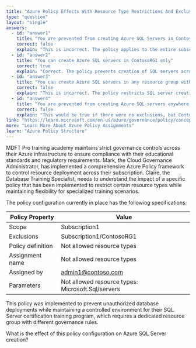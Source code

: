 ```yaml
---
title: "Azure Policy Effects With Resource Type Restrictions And Exclusions"
type: "question"
layout: "single"
answers:
  - id: "answer1"
    title: "You are prevented from creating Azure SQL Servers in ContosoRG1 only"
    correct: false
    explain: "This is incorrect. The policy applies to the entire subscription except for ContosoRG1, which is explicitly excluded from the policy enforcement."
  - id: "answer2"
    title: "You can create Azure SQL servers in ContosoRG1 only"
    correct: true
    explain: "Correct. The policy prevents creation of SQL servers across the entire subscription, but ContosoRG1 is excluded from this restriction, making it the only place where SQL servers can be created."
  - id: "answer3"
    title: "You can create Azure SQL servers in any resource group within Subscription1"
    correct: false
    explain: "This is incorrect. The policy restricts SQL server creation throughout the subscription, with only ContosoRG1 being exempt from this restriction."
  - id: "answer4"
    title: "You are prevented from creating Azure SQL servers anywhere in Subscription1"
    correct: false
    explain: "This would be true if there were no exclusions, but ContosoRG1 is specifically excluded from the policy, allowing SQL server creation there."
link: "https://learn.microsoft.com/en-us/azure/governance/policy/concepts/assignment-structure"
more: "Learn More About Azure Policy Assignments"
learn: "Azure Policy Structure"
---
```


MDFT Pro training academy maintains strict governance controls across their Azure infrastructure to ensure compliance with their educational standards and regulatory requirements. Mark, the Cloud Governance Administrator, has implemented a comprehensive Azure Policy framework to control resource deployment across their subscription. Claire, the Database Training Specialist, needs to understand the impact of a specific policy that has been implemented to restrict certain resource types while maintaining flexibility for specialized training scenarios.

The policy configuration currently in place has the following specifications:

| Policy Property | Value |
|----------------|--------|
| Scope | Subscription1 |
| Exclusions | Subscription1/ContosoRG1 |
| Policy definition | Not allowed resource types |
| Assignment name | Not allowed resource types |
| Assigned by | admin1@contoso.com |
| Parameters | Not allowed resource types: Microsoft.Sql/servers |

This policy was implemented to prevent unauthorized database deployments while maintaining a controlled environment for their SQL Server certification training program, which requires a dedicated resource group with different governance rules.

What is the effect of this policy configuration on Azure SQL Server creation?